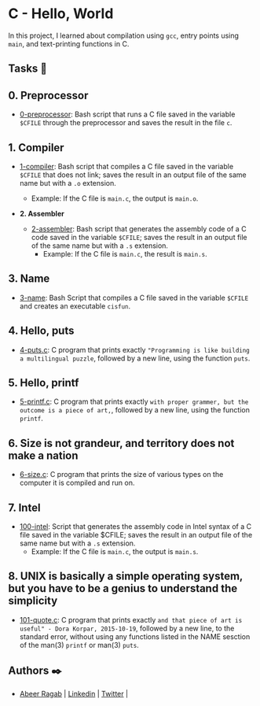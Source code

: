   # C - Hello, World

In this project, I learned about compilation using `gcc`, entry
points using `main`, and text-printing functions in C.

## Tasks :page_with_curl:

## 0. Preprocessor
  * [0-preprocessor](./0-preprocessor): Bash script that runs a C file saved in the
  variable `$CFILE` through the preprocessor and saves the result in the file `c`.

## 1. Compiler
  * [1-compiler](./1-compiler): Bash script that compiles a C file saved in the
  variable `$CFILE` that does not link; saves the result in an output file of the
  same name but with a `.o` extension.
    * Example: If the C file is `main.c`, the output is `main.o`.

* **2. Assembler**
  * [2-assembler](./2-assembler): Bash script that generates the assembly code of a
  C code saved in the variable `$CFILE`; saves the result in an output file of the
  same name but with a `.s` extension.
    * Example: If the C file is `main.c`, the result is `main.s`.

## 3. Name
  * [3-name](./3-name): Bash Script that compiles a C file saved in the variable
  `$CFILE` and creates an executable `cisfun`.

## 4. Hello, puts
  * [4-puts.c](./4-puts.c): C program that prints exactly `"Programming is like building
  a multilingual puzzle`, followed by a new line, using the function `puts`.

## 5. Hello, printf
  * [5-printf.c](./5-printf.c): C program that prints exactly `with proper grammer, but
  the outcome is a piece of art,`, followed by a new line, using the function `printf`.

## 6. Size is not grandeur, and territory does not make a nation
  * [6-size.c](./6-size.c): C program that prints the size of various types on the computer
  it is compiled and run on.

## 7. Intel
  * [100-intel](./100-intel): Script that generates the assembly code in Intel syntax of a
  C file saved in the variable $CFILE; saves the result in an output file of the same name
  but with a `.s` extension.
    * Example: If the C file is `main.c`, the output is `main.s`.

## 8. UNIX is basically a simple operating system, but you have to be a genius to understand the simplicity
  * [101-quote.c](./101-quote.c): C program that prints exactly `and that piece of art is
  useful" - Dora Korpar, 2015-10-19`, followed by a new line, to the standard error,
  without using any functions listed in the NAME sesction of the man(3) `printf` or man(3)
  `puts`.

## Authors :black_nib:

- [Abeer Ragab](https://github.com/Abeer-M-Ali) | [Linkedin](https://www.linkedin.com/in/abeer-ragab-b25872260/) | [Twitter](https://twitter.com/abeerragab5211) | 
